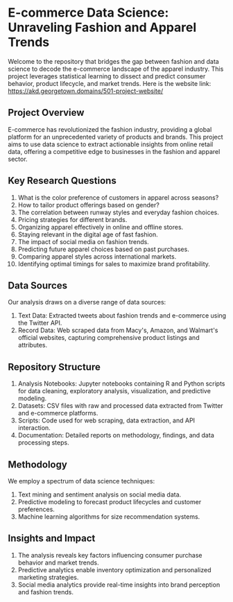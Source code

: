 # E-commerce Data Science: Unraveling Fashion and Apparel Trends
Welcome to the repository that bridges the gap between fashion and data science to decode the e-commerce landscape of the apparel industry. This project leverages statistical learning to dissect and predict consumer behavior, product lifecycle, and market trends. Here is the website link: https://akd.georgetown.domains/501-project-website/

## Project Overview
E-commerce has revolutionized the fashion industry, providing a global platform for an unprecedented variety of products and brands. This project aims to use data science to extract actionable insights from online retail data, offering a competitive edge to businesses in the fashion and apparel sector.

## Key Research Questions
1. What is the color preference of customers in apparel across seasons?
2. How to tailor product offerings based on gender?
3. The correlation between runway styles and everyday fashion choices.
4. Pricing strategies for different brands.
5. Organizing apparel effectively in online and offline stores.
6. Staying relevant in the digital age of fast fashion.
7. The impact of social media on fashion trends.
8. Predicting future apparel choices based on past purchases.
9. Comparing apparel styles across international markets.
10. Identifying optimal timings for sales to maximize brand profitability.

## Data Sources
Our analysis draws on a diverse range of data sources:
1. Text Data: Extracted tweets about fashion trends and e-commerce using the Twitter API.
2. Record Data: Web scraped data from Macy's, Amazon, and Walmart's official websites, capturing comprehensive product listings and attributes.

## Repository Structure
1. Analysis Notebooks: Jupyter notebooks containing R and Python scripts for data cleaning, exploratory analysis, visualization, and predictive modeling.
2. Datasets: CSV files with raw and processed data extracted from Twitter and e-commerce platforms.
3. Scripts: Code used for web scraping, data extraction, and API interaction.
4. Documentation: Detailed reports on methodology, findings, and data processing steps.

## Methodology
We employ a spectrum of data science techniques:
1. Text mining and sentiment analysis on social media data.
2. Predictive modeling to forecast product lifecycles and customer preferences.
3. Machine learning algorithms for size recommendation systems.

## Insights and Impact
1. The analysis reveals key factors influencing consumer purchase behavior and market trends.
2. Predictive analytics enable inventory optimization and personalized marketing strategies.
3. Social media analytics provide real-time insights into brand perception and fashion trends.

